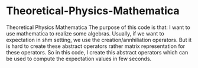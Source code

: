 # Theoretical-Physics-Mathematica
Theoretical Physics Mathematica 
The purpose of this code is that: I want to use mathematica to realize some algebras. Usually, if we want to expectation in shm setting, we use
the creation/annhiliation operators. But it is hard to create these abstract operators rather matrix representation for these operators.
So in this code, I create this abstract operators which can be used to compute the expectation values in few seconds.
